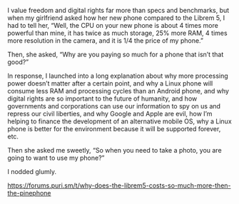 I value freedom and digital rights far more than specs and benchmarks, but when my girlfriend asked how her new phone compared to the Librem 5, I had to tell her, “Well, the CPU on your new phone is about 4 times more powerful than mine, it has twice as much storage, 25% more RAM, 4 times more resolution in the camera, and it is 1/4 the price of my phone.”

Then, she asked, “Why are you paying so much for a phone that isn’t that good?”

In response, I launched into a long explanation about why more processing power doesn’t matter after a certain point, and why a Linux phone will consume less RAM and processing cycles than an Android phone, and why digital rights are so important to the future of humanity, and how governments and corporations can use our information to spy on us and repress our civil liberties, and why Google and Apple are evil, how I’m helping to finance the development of an alternative mobile OS, why a Linux phone is better for the environment because it will be supported forever, etc.

Then she asked me sweetly, “So when you need to take a photo, you are going to want to use my phone?”

I nodded glumly.

https://forums.puri.sm/t/why-does-the-librem5-costs-so-much-more-then-the-pinephone
